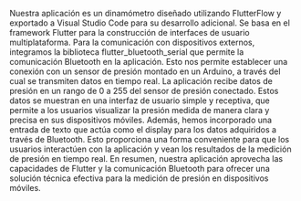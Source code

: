 Nuestra aplicación es un dinamómetro diseñado utilizando FlutterFlow y exportado a Visual Studio Code para su desarrollo adicional. Se basa en el framework Flutter para la construcción de interfaces de usuario multiplataforma.
Para la comunicación con dispositivos externos, integramos la biblioteca flutter_bluetooth_serial que permite la comunicación Bluetooth en la aplicación. Esto nos permite establecer una conexión con un sensor de presión montado en un Arduino, a través del cual se transmiten datos en tiempo real.
La aplicación recibe datos de presión en un rango de 0 a 255 del sensor de presión conectado. Estos datos se muestran en una interfaz de usuario simple y receptiva, que permite a los usuarios visualizar la presión medida de manera clara y precisa en sus dispositivos móviles.
Además, hemos incorporado una entrada de texto que actúa como el display para los datos adquiridos a través de Bluetooth. Esto proporciona una forma conveniente para que los usuarios interactúen con la aplicación y vean los resultados de la medición de presión en tiempo real.
En resumen, nuestra aplicación aprovecha las capacidades de Flutter y la comunicación Bluetooth para ofrecer una solución técnica efectiva para la medición de presión en dispositivos móviles.

